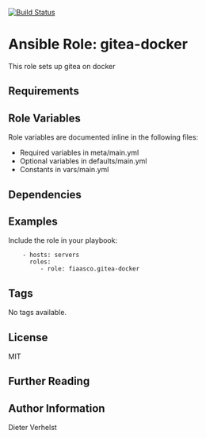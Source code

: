 [![Build Status](https://travis-ci.com/fiaasco/gitea-docker.svg?branch=master)](https://travis-ci.com/fiaasco/gitea-docker)

# Ansible Role: gitea-docker

This role sets up gitea on docker

## Requirements



## Role Variables


Role variables are documented inline in the following files:
- Required variables in meta/main.yml
- Optional variables in defaults/main.yml
- Constants in vars/main.yml


## Dependencies


## Examples

Include the role in your playbook:

```
    - hosts: servers
      roles:
         - role: fiaasco.gitea-docker
```

## Tags

No tags available.

## License

MIT

## Further Reading



## Author Information

Dieter Verhelst
